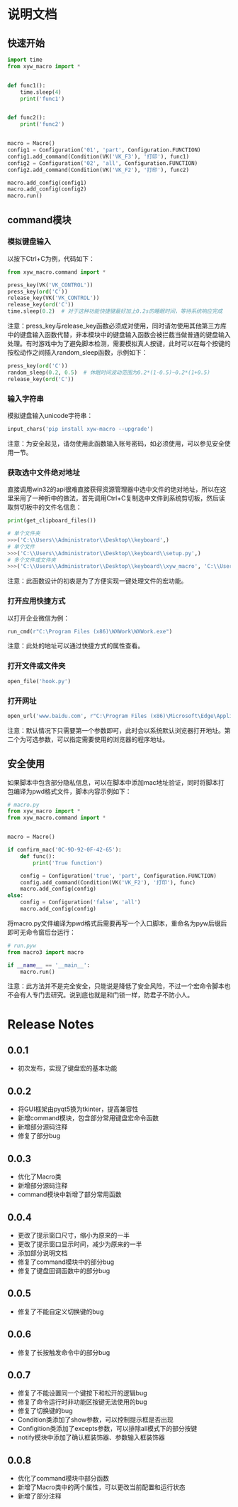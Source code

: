 # 说明文档

## 快速开始

```python
import time
from xyw_macro import *


def func1():
    time.sleep(4)
    print('func1')


def func2():
    print('func2')


macro = Macro()
config1 = Configuration('01', 'part', Configuration.FUNCTION)
config1.add_command(Condition(VK('VK_F3'), '打印'), func1)
config2 = Configuration('02', 'all', Configuration.FUNCTION)
config2.add_command(Condition(VK('VK_F2'), '打印'), func2)

macro.add_config(config1)
macro.add_config(config2)
macro.run()

```

## command模块

### 模拟键盘输入

以按下Ctrl+C为例，代码如下：

```python
from xyw_macro.command import *

press_key(VK('VK_CONTROL'))
press_key(ord('C'))
release_key(VK('VK_CONTROL'))
release_key(ord('C'))
time.sleep(0.2)  # 对于这种功能快捷键最好加上0.2s的睡眠时间，等待系统响应完成
```

注意：press_key与release_key函数必须成对使用，同时请勿使用其他第三方库中的键盘输入函数代替，非本模块中的键盘输入函数会被拦截当做普通的键盘输入处理。有时游戏中为了避免脚本检测，需要模拟真人按键，此时可以在每个按键的按松动作之间插入random_sleep函数，示例如下：

```python
press_key(ord('C'))
random_sleep(0.2, 0.5)  # 休眠时间波动范围为0.2*(1-0.5)~0.2*(1+0.5)
release_key(ord('C'))
```

### 输入字符串

模拟键盘输入unicode字符串：

```python
input_chars('pip install xyw-macro --upgrade')
```

注意：为安全起见，请勿使用此函数输入账号密码，如必须使用，可以参见安全使用一节。

### 获取选中文件绝对地址

直接调用win32的api很难直接获得资源管理器中选中文件的绝对地址，所以在这里采用了一种折中的做法，首先调用Ctrl+C复制选中文件到系统剪切板，然后读取剪切板中的文件名信息：

```python
print(get_clipboard_files())

# 单个文件夹
>>>('C:\\Users\\Administrator\\Desktop\\keyboard',)
# 单个文件
>>>('C:\\Users\\Administrator\\Desktop\\keyboard\\setup.py',)
# 多个文件或文件夹
>>>('C:\\Users\\Administrator\\Desktop\\keyboard\\xyw_macro', 'C:\\Users\\Administrator\\Desktop\\keyboard\\LICENSE', 'C:\\Users\\Administrator\\Desktop\\keyboard\\README.md', 'C:\\Users\\Administrator\\Desktop\\keyboard\\setup.py')
```

注意：此函数设计的初衷是为了方便实现一键处理文件的宏功能。

### 打开应用快捷方式

以打开企业微信为例：

```python
run_cmd(r"C:\Program Files (x86)\WXWork\WXWork.exe")
```

注意：此处的地址可以通过快捷方式的属性查看。

### 打开文件或文件夹

```python
open_file('hook.py')
```

### 打开网址

```python
open_url('www.baidu.com', r"C:\Program Files (x86)\Microsoft\Edge\Application\msedge.exe")
```

注意：默认情况下只需要第一个参数即可，此时会以系统默认浏览器打开地址。第二个为可选参数，可以指定需要使用的浏览器的程序地址。

## 安全使用

如果脚本中包含部分隐私信息，可以在脚本中添加mac地址验证，同时将脚本打包编译为pwd格式文件，脚本内容示例如下：

```python
# macro.py
from xyw_macro import *
from xyw_macro.command import *


macro = Macro()

if confirm_mac('0C-9D-92-0F-42-65'):
    def func():
        print('True function')

    config = Configuration('true', 'part', Configuration.FUNCTION)
    config.add_command(Condition(VK('VK_F2'), '打印'), func)
    macro.add_config(config)
else:
    config = Configuration('false', 'all')
    macro.add_config(config)

```

将macro.py文件编译为pwd格式后需要再写一个入口脚本，重命名为pyw后缀后即可无命令窗后台运行：

```python
# run.pyw
from macro3 import macro

if __name__ == '__main__':
    macro.run()

```

注意：此方法并不是完全安全，只能说是降低了安全风险，不过一个宏命令脚本也不会有人专门去研究。说到底也就是和门锁一样，防君子不防小人。

# Release Notes

## 0.0.1

- 初次发布，实现了键盘宏的基本功能

## 0.0.2

- 将GUI框架由pyqt5换为tkinter，提高兼容性
- 新增command模块，包含部分常用键盘宏命令函数
- 新增部分源码注释
- 修复了部分bug

## 0.0.3

- 优化了Macro类
- 新增部分源码注释
- command模块中新增了部分常用函数

## 0.0.4

- 更改了提示窗口尺寸，缩小为原来的一半
- 更改了提示窗口显示时间，减少为原来的一半
- 添加部分说明文档
- 修复了command模块中的部分bug
- 修复了键盘回调函数中的部分bug

## 0.0.5

- 修复了不能自定义切换键的bug

## 0.0.6

- 修复了长按触发命令中的部分bug

## 0.0.7

- 修复了不能设置同一个键按下和松开的逻辑bug
- 修复了命令运行时非功能区按键无法使用的bug
- 修复了切换键的bug
- Condition类添加了show参数，可以控制提示框是否出现
- Configition类添加了excepts参数，可以排除all模式下的部分按键
- notify模块中添加了确认框装饰器、参数输入框装饰器

## 0.0.8

- 优化了command模块中部分函数
- 新增了Macro类中的两个属性，可以更改当前配置和运行状态
- 新增了部分注释